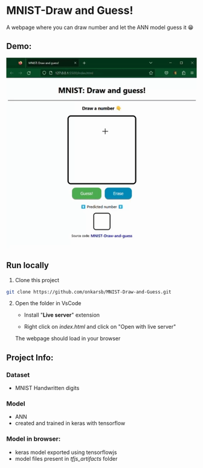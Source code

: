 # MNIST-Draw and Guess!

A webpage where you can draw number and let the ANN model guess it 😁

## Demo:

![Demo-MNIST-draw-and-guess](assets\Demo-MNIST-draw-and-guess.gif)


## Run locally

1. Clone this project

```bash
git clone https://github.com/onkarsb/MNIST-Draw-and-Guess.git
```

2. Open the folder in VsCode

    * Install "**Live server**" extension

    * Right click on *index.html* and click on "Open with live server"

    The webpage should load in your browser

## Project Info:

### Dataset
* MNIST Handwritten digits  

### Model
* ANN
* created and trained in keras with tensorflow

### Model in browser: 
* keras model exported using tensorflowjs
* model files present in *tfjs_artifacts* folder